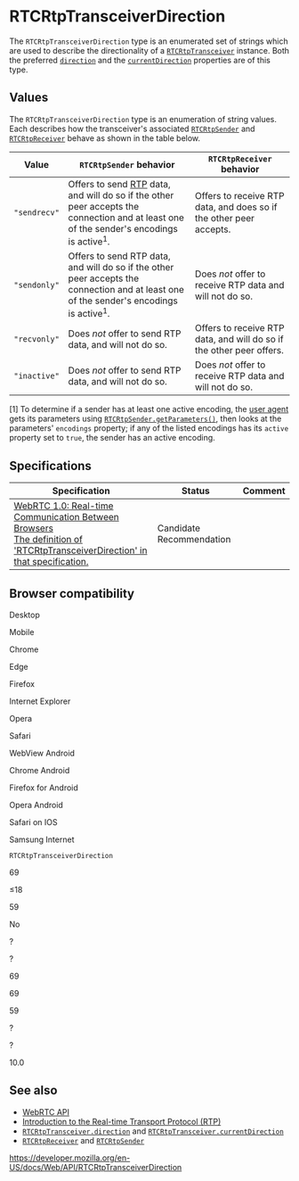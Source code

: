 RTCRtpTransceiverDirection
==========================

The `RTCRtpTransceiverDirection` type is an enumerated set of strings which are used to describe the directionality of a [`RTCRtpTransceiver`](rtcrtptransceiver) instance. Both the preferred [`direction`](rtcrtptransceiver/direction) and the [`currentDirection`](rtcrtptransceiver/currentdirection) properties are of this type.

Values
------

The `RTCRtpTransceiverDirection` type is an enumeration of string values. Each describes how the transceiver's associated [`RTCRtpSender`](rtcrtpsender) and [`RTCRtpReceiver`](rtcrtpreceiver) behave as shown in the table below.

<table><thead><tr class="header"><th>Value</th><th><code>RTCRtpSender</code> behavior</th><th><code>RTCRtpReceiver</code> behavior</th></tr></thead><tbody><tr class="odd"><td><span id="sendrecv"><code>"sendrecv"</code></span></td><td>Offers to send <a href="https://developer.mozilla.org/en-US/docs/Glossary/RTP">RTP</a> data, and will do so if the other peer accepts the connection and at least one of the sender's encodings is active<sup>1</sup>.</td><td>Offers to receive RTP data, and does so if the other peer accepts.</td></tr><tr class="even"><td><span id="sendonly"><code>"sendonly"</code></span></td><td>Offers to send RTP data, and will do so if the other peer accepts the connection and at least one of the sender's encodings is active<sup>1</sup>.</td><td>Does <em>not</em> offer to receive RTP data and will not do so.</td></tr><tr class="odd"><td><span id="recvonly"><code>"recvonly"</code></span></td><td>Does <em>not</em> offer to send RTP data, and will not do so.</td><td>Offers to receive RTP data, and will do so if the other peer offers.</td></tr><tr class="even"><td><span id="inactive"><code>"inactive"</code></span></td><td>Does <em>not</em> offer to send RTP data, and will not do so.</td><td>Does <em>not</em> offer to receive RTP data and will not do so.</td></tr></tbody></table>

\[1\] To determine if a sender has at least one active encoding, the [user agent](https://developer.mozilla.org/en-US/docs/Glossary/User_agent) gets its parameters using [`RTCRtpSender.getParameters()`](rtcrtpsender/getparameters), then looks at the parameters' <span class="page-not-created">`encodings`</span> property; if any of the listed encodings has its <span class="page-not-created">`active`</span> property set to `true`, the sender has an active encoding.

Specifications
--------------

<table><thead><tr class="header"><th>Specification</th><th>Status</th><th>Comment</th></tr></thead><tbody><tr class="odd"><td><a href="https://w3c.github.io/webrtc-pc/#dom-rtcrtptransceiverdirection">WebRTC 1.0: Real-time Communication Between Browsers<br />
<span class="small">The definition of 'RTCRtpTransceiverDirection' in that specification.</span></a></td><td><span class="spec-cr">Candidate Recommendation</span></td><td></td></tr></tbody></table>

Browser compatibility
---------------------

Desktop

Mobile

Chrome

Edge

Firefox

Internet Explorer

Opera

Safari

WebView Android

Chrome Android

Firefox for Android

Opera Android

Safari on IOS

Samsung Internet

`RTCRtpTransceiverDirection`

69

≤18

59

No

?

?

69

69

59

?

?

10.0

See also
--------

-   [WebRTC API](webrtc_api)
-   [Introduction to the Real-time Transport Protocol (RTP)](webrtc_api/intro_to_rtp)
-   [`RTCRtpTransceiver.direction`](rtcrtptransceiver/direction) and [`RTCRtpTransceiver.currentDirection`](rtcrtptransceiver/currentdirection)
-   [`RTCRtpReceiver`](rtcrtpreceiver) and [`RTCRtpSender`](rtcrtpsender)

<a href="https://developer.mozilla.org/en-US/docs/Web/API/RTCRtpTransceiverDirection" class="_attribution-link">https://developer.mozilla.org/en-US/docs/Web/API/RTCRtpTransceiverDirection</a>
